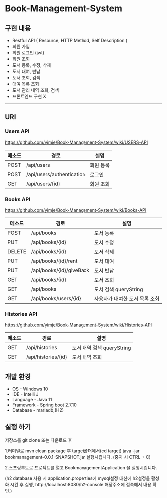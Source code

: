 # Book-Management-System

## 구현 내용

- Restful API ( Resource, HTTP Method, Self Description )
- 회원 가입
- 회원 로그인 (jwt)
- 회원 조회
- 도서 등록, 수정, 삭제
- 도서 대여, 반납
- 도서 조회, 검색
- 대여 목록 조회
- 도서 관리 내역 조회, 검색
- 프론트엔드 구현 X
---

## URI
### Users API 
https://github.com/yimje/Book-Management-System/wiki/USERS-API

메소드 | 경로 | 설명 | 
|----- | ----------- | ------- | 
| POST |  /api/users | 회원 등록 |
| POST |  /api/users/authentication | 로그인 |
| GET |  /api/users/{id} | 회원 조회 |


### Books API 
https://github.com/yimje/Book-Management-System/wiki/Books-API

메소드 | 경로 | 설명 | 
|----- | ----------- | ------- | 
| POST |  /api/books | 도서 등록 |
| PUT |  /api/books/{id} | 도서 수정 |
| DELETE |  /api/books/{id} | 도서 삭제 |
| PUT |  /api/books/{id}/rent | 도서 대여 |
| PUT |  /api/books/{id}/giveBack | 도서 반납 |
| GET |  /api/books/{id} | 도서 조회 |
| GET |  /api/books | 도서 검색 queryString |
| GET |  /api/books/users/{id} | 사용자가 대여한 도서 목록 조회 |


### Histories API 
https://github.com/yimje/Book-Management-System/wiki/Histories-API

메소드 | 경로 | 설명 | 
|----- | ----------- | ------- | 
| GET |  /api/histories | 도서 내역 검색 queryString |
| GET |  /api/histories/{id} | 도서 내역 조회 |

## 개발 환경

- OS - Windows 10
- IDE - Intelli J
- Language - Java 11
- Framework - Spring boot 2.7.10
- Database - mariadb,(H2)

## 실행 하기

저장소를 git clone 또는 다운로드 후 

1.터미널로 mvn clean package 후 target폴더에서(cd target) java -jar bookmanagement-0.0.1-SNAPSHOT.jar 실행시킵니다.
(중지 시 CTRL + C)

2.스프링부트로 프로젝트를 열고 BookmanagementApplication 을 실행시킵니다.

(h2 database 사용 시 application.properties에 mysql설정 대신에 h2설정을 활성화 시킨 후 실행,
http://localhost:8080/h2-console 해당주소에 접속해서 내용 확인.)

